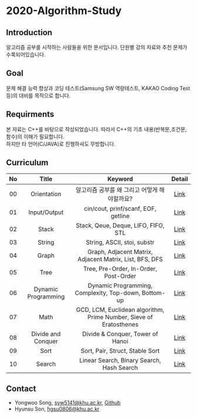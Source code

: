 # 2020-Algorithm-Study

## Introduction

알고리즘 공부를 시작하는 사람들을 위한 문서입니다. 단원별 강의 자료와 추천 문제가 수록되어있습니다.

## Goal

문제 해결 능력 향상과 코딩 테스트(Samsung SW 역량테스트, KAKAO Coding Test등)의 대비를 목적으로 합니다.

## Requirments

본 자료는 C++를 바탕으로 작성되었습니다. 따라서 C++의 기초 내용(반복문,조건문,함수)의 이해가 필요합니다.  
하지만 타 언어(C/JAVA)로 진행하셔도 무방합니다.

## Curriculum

| No  |        Title        |                              Keyword                               |                                         Detail                                         |
| :-: | :-----------------: | :----------------------------------------------------------------: | :------------------------------------------------------------------------------------: |
| 00  |     Orientation     |            알고리즘 공부를 왜 그리고 어떻게 해야할까요?            | [Link](https://github.com/Dcom-KHU/2020-Algorithm-Study/tree/master/Lecture%20Note/00) |
| 01  |    Input/Output     |                cin/cout, prinf/scanf, EOF, getline                 | [Link](https://github.com/Dcom-KHU/2020-Algorithm-Study/tree/master/Lecture%20Note/01) |
| 02  |        Stack        |                Stack, Qeue, Deque, LIFO, FIFO, STL                 | [Link](https://github.com/Dcom-KHU/2020-Algorithm-Study/tree/master/Lecture%20Note/02) |
| 03  |       String        |                    String, ASCII, stoi, substr                     | [Link](https://github.com/Dcom-KHU/2020-Algorithm-Study/tree/master/Lecture%20Note/03) |
| 04  |        Graph        |      Graph, Adjacent Matrix, Adjacent Matrix, List, BFS, DFS       | [Link](https://github.com/Dcom-KHU/2020-Algorithm-Study/tree/master/Lecture%20Note/04) |
| 05  |        Tree         |               Tree, Pre-Order, In-Order, Post-Order                | [Link](https://github.com/Dcom-KHU/2020-Algorithm-Study/tree/master/Lecture%20Note/05) |
| 06  | Dynamic Programming |        Dynamic Programming, Complexity, Top-down, Bottom-up        | [Link](https://github.com/Dcom-KHU/2020-Algorithm-Study/tree/master/Lecture%20Note/06) |
| 07  |        Math         | GCD, LCM, Euclidean algorithm, Prime Number, Sieve of Eratosthenes | [Link](https://github.com/Dcom-KHU/2020-Algorithm-Study/tree/master/Lecture%20Note/07) |
| 08  | Divide and Conquer  |                  Divide & Conquer, Tower of Hanoi                  | [Link](https://github.com/Dcom-KHU/2020-Algorithm-Study/tree/master/Lecture%20Note/08) |
| 09  |        Sort         |                  Sort, Pair, Struct, Stable Sort                   | [Link](https://github.com/Dcom-KHU/2020-Algorithm-Study/tree/master/Lecture%20Note/09) |
| 10  |       Search        |             Linear Search, Binary Search, Hash Search              | [Link](https://github.com/Dcom-KHU/2020-Algorithm-Study/tree/master/Lecture%20Note/10) |

## Contact

- Yongwoo Song, syw5141@khu.ac.kr, [Github](https://github.com/FacerAin)
- Hyunsu Son, hgsu0806@khu.ac.kr
